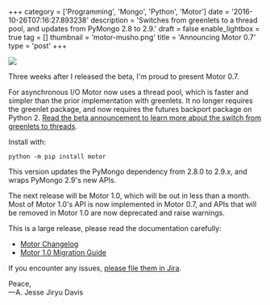 +++
category = ['Programming', 'Mongo', 'Python', 'Motor']
date = '2016-10-26T07:16:27.893238'
description = 'Switches from greenlets to a thread pool, and updates from PyMongo 2.8 to 2.9.'
draft = false
enable_lightbox = true
tag = []
thumbnail = 'motor-musho.png'
title = 'Announcing Motor 0.7'
type = 'post'
+++

![](/motor-0-7/motor-musho.png)

Three weeks after I released the beta, I'm proud to present Motor 0.7.

For asynchronous I/O Motor now uses a thread pool, which is faster and simpler than the prior implementation with greenlets. It no longer requires the greenlet package, and now requires the futures backport package on Python 2. [Read the beta announcement to learn more about the switch from greenlets to threads](/motor-0-7-beta/).

Install with:

```
python -m pip install motor
```

This version updates the PyMongo dependency from 2.8.0 to 2.9.x, and wraps PyMongo 2.9's new APIs.

The next release will be Motor 1.0, which will be out in less than a month.
Most of Motor 1.0's API is now implemented in Motor 0.7, and APIs that will be removed in Motor 1.0 are now deprecated and raise warnings.

This is a large release, please read the documentation carefully:

- [Motor Changelog](http://motor.readthedocs.io/en/latest/changelog.html)
- [Motor 1.0 Migration Guide](http://motor.readthedocs.io/en/latest/migrate-to-motor-1.html)

If you encounter any issues, [please file them in Jira](https://jira.mongodb.org/browse/MOTOR).

Peace,  
&mdash;A. Jesse Jiryu Davis
